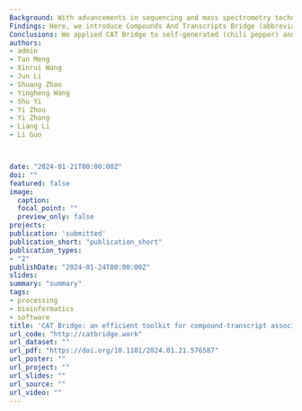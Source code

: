 ```yaml
---
Background: With advancements in sequencing and mass spectrometry technologies, multi-omics data can now be easily acquired for understanding complex biological systems. Nevertheless, substantial challenges remain in determining the association between gene-metabolite pairs due to the complexity of cellular networks. 
Findings: Here, we introduce Compounds And Transcripts Bridge (abbreviated as CAT Bridge, available at http://catbridge.work), a user-friendly platform for longitudinal multi-omics analysis to efficiently identify transcripts associated with metabolites using time-series omics data. To evaluate the association of gene-metabolite pairs, CAT Bridge is a pioneering work benchmarking a set of statistical methods spanning causality estimation and correlation coefficient calculation for multi-omics analysis. Additionally, CAT Bridge featured an artificial intelligence (AI) agent to assist users interpreting the association results. 
Conclusions: We applied CAT Bridge to self-generated (chili pepper) and public (human) time-series transcriptome and metabolome datasets. CAT Bridge successfully identified genes involved in the biosynthesis of capsaicin in Capsicum chinense. Furthermore, case study results showed that the convergent cross mapping (CCM) method outperforms traditional approaches in longitudinal multi-omics analyses. CAT Bridge simplifies access to various established methods for longitudinal multi-omics analysis, and enables researchers to swiftly identify associated gene-metabolite pairs for further validation.
authors:
- admin
- Tan Meng
- Xinrui Wang
- Jun Li
- Shuang Zhao
- Yingheng Wang
- Shu Yi
- Yi Zhou
- Yi Zhang
- Liang Li
- Li Guo



date: "2024-01-21T00:00:00Z"
doi: ""
featured: false
image:
  caption:
  focal_point: ""
  preview_only: false
projects:
publication: 'submitted'
publication_short: "publication_short"
publication_types:
- "2"
publishDate: "2024-01-24T00:00:00Z"
slides:
summary: "summary"
tags:
- processing
- bioinformatics
- software
title: 'CAT Bridge: an efficient toolkit for compound-transcript association mining from multi-omics data'
url_code: "http://catbridge.work"
url_dataset: ""
url_pdf: "https://doi.org/10.1101/2024.01.21.576587"
url_poster: ""
url_project: ""
url_slides: ""
url_source: ""
url_video: ""
---
```


